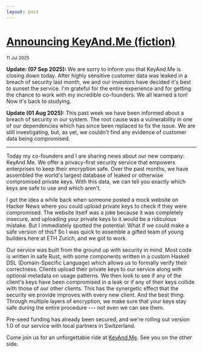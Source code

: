 ```yaml
---
layout: post
---
```


<h1 class="post-title">
  <a href="/key-and-me.html">Announcing KeyAnd.Me (fiction)</a>
</h1>

<small>
    <time datetime="2025-07-11">11 Jul 2025</time>
</small>

**Update: (<time datetime="2025-09-07">07 Sep 2025</time>):** We are sorry to inform you that
KeyAnd.Me is closing down today. After highly sensitive customer data was leaked in a breach of
security last month, we and our investors have decided it's best to sunset the service. I'm
grateful for the entire experience and for getting the chance to work with my incredible
co-founders. We all learned a ton! Now it's back to studying.

**Update (<time datetime="2025-08-01">01 Aug 2025</time>):** This past week we have been informed
about a breach of security in our system. The root cause was a vulnerability in one of our
dependencies which has since been replaced to fix the issue. We are still investigating, but, as
yet, we couldn't find any evidence of customer data being compromised.

---

Today my co-founders and I are sharing news about our new company: KeyAnd.Me. We offer a
privacy-first security service that empowers enterprises to keep their encryption safe.
Over the past months, we have assembled the world's largest database of leaked or otherwise
compromised private keys. With this data, we can tell you exactly which keys are safe to use
and which aren't.

I got the idea a while back when someone posted a mock website on Hacker News where
you could upload private keys to check if they were compromised. The website itself was
a joke because it was completely insecure, and uploading your private keys to it
would be a ridiculous mistake. But I immediately spotted the potential: What if we could make
a safe version of this? So I was quick to assemble a gifted team of young builders here
at ETH Zurich, and we got to work.

Our service was built from the ground up with security in mind. Most code is written in
safe Rust, with some components written in a custom Haskell DSL (Domain-Specific Language) which
allows us to formally verify their correctness. Clients upload their private keys to our
service along with optional metadata on usage patterns. We then look to see if any of the
client's keys have been compromised in a leak or if any of their keys collide with those of our
other clients. This has the synergetic effect that the security we provide improves with every
new client. And the best thing: Through multiple layers of encryption, we make sure that your
keys stay safe during the entire procedure --- not even we can see them.

Pre-seed funding has already been secured, and we're rolling out version 1.0 of our service
with local partners in Switzerland. 

Come join us for an unforgettable ride at [KeyAnd.Me](#). See you on the
other side.

